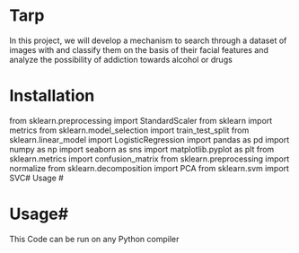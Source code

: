 # Tarp
In this project, we will develop a mechanism to search through a dataset of images with and classify them on the basis of their facial features and analyze the possibility of addiction towards alcohol or drugs
# Installation #
from sklearn.preprocessing import StandardScaler
from sklearn import metrics
from sklearn.model_selection import train_test_split
from sklearn.linear_model import LogisticRegression
import pandas as pd
import numpy as np
import seaborn as sns
import matplotlib.pyplot as plt
from sklearn.metrics import confusion_matrix
from sklearn.preprocessing import normalize
from sklearn.decomposition import PCA
from sklearn.svm import SVC# Usage #
# Usage#
This Code can be run on any Python compiler
